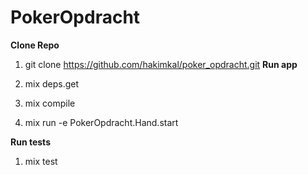 # PokerOpdracht

**Clone Repo**
1. git clone https://github.com/hakimkal/poker_opdracht.git
**Run app**

1. mix deps.get
2. mix compile
3. mix run -e PokerOpdracht.Hand.start


**Run tests**

1. mix test

